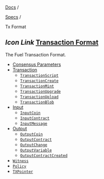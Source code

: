 [Docs](https://docs.fuel.network/) /

[Specs](https://docs.fuel.network/docs/specs/) /

Tx Format

## _Icon Link_ [Transaction Format](https://docs.fuel.network/docs/specs/tx-format/\#transaction-format)

The Fuel Transaction Format.

- [Consensus Parameters](https://docs.fuel.network/docs/specs/tx-format/consensus_parameters/)
- [Transaction](https://docs.fuel.network/docs/specs/tx-format/transaction/)
  - [`TransactionScript`](https://docs.fuel.network/docs/specs/tx-format/transaction/#transactionscript)
  - [`TransactionCreate`](https://docs.fuel.network/docs/specs/tx-format/transaction/#transactioncreate)
  - [`TransactionMint`](https://docs.fuel.network/docs/specs/tx-format/transaction/#transactionmint)
  - [`TransactionUpgrade`](https://docs.fuel.network/docs/specs/tx-format/transaction/#transactionupgrade)
  - [`TransactionUpload`](https://docs.fuel.network/docs/specs/tx-format/transaction/#transactionupload)
  - [`TransactionBlob`](https://docs.fuel.network/docs/specs/tx-format/transaction/#transactionblob)
- [Input](https://docs.fuel.network/docs/specs/tx-format/input/)
  - [`InputCoin`](https://docs.fuel.network/docs/specs/tx-format/input/#inputcoin)
  - [`InputContract`](https://docs.fuel.network/docs/specs/tx-format/input/#inputcontract)
  - [`InputMessage`](https://docs.fuel.network/docs/specs/tx-format/input/#inputmessage)
- [Output](https://docs.fuel.network/docs/specs/tx-format/output/)
  - [`OutputCoin`](https://docs.fuel.network/docs/specs/tx-format/output/#outputcoin)
  - [`OutputContract`](https://docs.fuel.network/docs/specs/tx-format/output/#outputcontract)
  - [`OutputChange`](https://docs.fuel.network/docs/specs/tx-format/output/#outputchange)
  - [`OutputVariable`](https://docs.fuel.network/docs/specs/tx-format/output/#outputvariable)
  - [`OutputContractCreated`](https://docs.fuel.network/docs/specs/tx-format/output/#outputcontractcreated)
- [`Witness`](https://docs.fuel.network/docs/specs/tx-format/witness/)
- [`Policy`](https://docs.fuel.network/docs/specs/tx-format/policy/)
- [`TXPointer`](https://docs.fuel.network/docs/specs/tx-format/tx-pointer/)